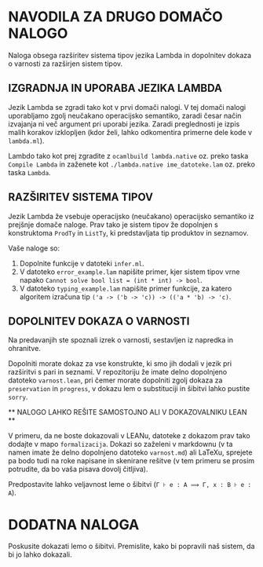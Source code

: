 # NAVODILA ZA DRUGO DOMAČO NALOGO

Naloga obsega razširitev sistema tipov jezika Lambda in dopolnitev dokaza o varnosti za razširjen sistem tipov.

## IZGRADNJA IN UPORABA JEZIKA LAMBDA

Jezik Lambda se zgradi tako kot v prvi domači nalogi. V tej domači nalogi uporabljamo zgolj neučakano operacijsko semantiko, zaradi česar način izvajanja ni več argument pri uporabi jezika. Zaradi preglednosti je izpis malih korakov izklopljen (kdor želi, lahko odkomentira primerne dele kode v `lambda.ml`).

Lambdo tako kot prej zgradite z `ocamlbuild lambda.native` oz. preko taska `Compile Lambda` in zaženete kot `./lambda.native ime_datoteke.lam` oz. preko taska `Lambda`.

## RAZŠIRITEV SISTEMA TIPOV

Jezik Lambda že vsebuje operacijsko (neučakano) operacijsko semantiko iz prejšnje domače naloge. Prav tako je sistem tipov že dopolnjen s konstruktoma `ProdTy` in `ListTy`, ki predstavljata tip produktov in seznamov.

Vaše naloge so:

1. Dopolnite funkcije v datoteki `infer.ml`.
2. V datoteko `error_example.lam` napišite primer, kjer sistem tipov vrne napako `Cannot solve bool list = (int * int) -> bool`.
3. V datoteko `typing_example.lam` napišite primer funkcije, za katero algoritem izračuna tip `('a -> ('b -> 'c)) -> (('a * 'b) -> 'c)`.

## DOPOLNITEV DOKAZA O VARNOSTI

Na predavanjih ste spoznali izrek o varnosti, sestavljen iz napredka in ohranitve.

Dopolniti morate dokaz za vse konstrukte, ki smo jih dodali v jezik pri razširitvi s pari in seznami. V repozitoriju že imate delno dopolnjeno datoteko `varnost.lean`, pri čemer morate dopolniti zgolj dokaza za `preservation` in `progress`, v dokazu lem o substituciji in šibitvi lahko pustite `sorry`.

** NALOGO LAHKO REŠITE SAMOSTOJNO ALI V DOKAZOVALNIKU LEAN **

V primeru, da ne boste dokazovali v LEANu, datoteke z dokazom prav tako dodajte v mapo `formalizacija`. Dokazi so zaželeni v markdownu (v ta namen imate že delno dopolnjeno datoteko `varnost.md`) ali LaTeXu, sprejete pa bodo tudi na roke napisane in skenirane rešitve (v tem primeru se prosim potrudite, da bo vaša pisava dovolj čitljiva).

Predpostavite lahko veljavnost leme o šibitvi (`Γ ⊦ e : A ⟹ Γ, x : B ⊦ e : A`).

# DODATNA NALOGA
Poskusite dokazati lemo o šibitvi. Premislite, kako bi popravili naš sistem, da bi jo lahko dokazali.
